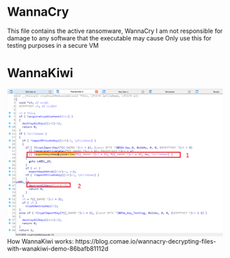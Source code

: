 # WannaCry
This file contains the active ransomware, WannaCry I am not responsible for damage to any software that the executable may cause Only use this for testing purposes in a secure VM

<h1>WannaKiwi</h1>
<img src="wannakiwi.png" alt="etc">
How WannaKiwi works:
https://blog.comae.io/wannacry-decrypting-files-with-wanakiwi-demo-86bafb81112d
